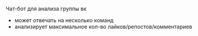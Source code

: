 Чат-бот для анализа группы вк
- может отвечать на несколько команд
- анализирует максимальное кол-во лайков/репостов/комментариев
